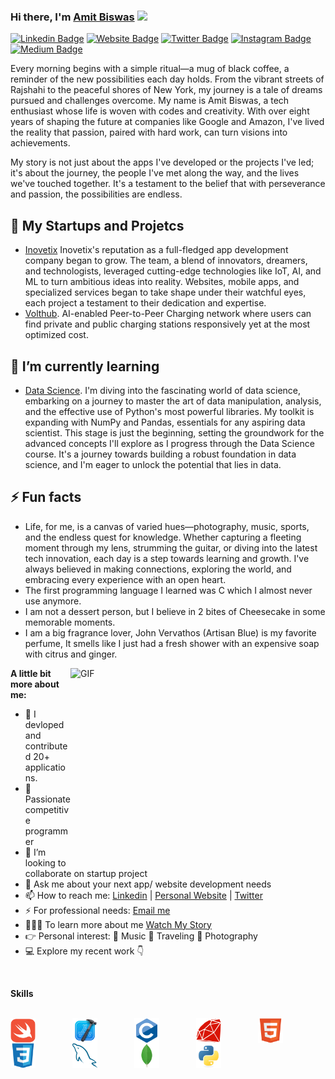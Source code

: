 
### Hi there, I'm <a href="https://abiswas.me" target="_blank">Amit Biswas</a> <img src="https://media.giphy.com/media/hvRJCLFzcasrR4ia7z/giphy.gif" width="25px">

[![Linkedin Badge](https://img.shields.io/badge/-LinkedIn-0e76a8?style=flat-square&logo=Linkedin&logoColor=white)](https://www.linkedin.com/in/amitsstory/)
[![Website Badge](https://img.shields.io/badge/Website-3b5998?style=flat-square&logo=google-chrome&logoColor=white)](https://abiswas.me)
[![Twitter Badge](https://img.shields.io/badge/-Twitter-00acee?style=flat-square&logo=Twitter&logoColor=white)](https://twitter.com/amitsstory)
[![Instagram Badge](https://img.shields.io/badge/-Instagram-e4405f?style=flat-square&logo=Instagram&logoColor=white)](https://instagram.com/amitsstory/)
[![Medium Badge](https://img.shields.io/badge/medium-%2312100E.svg?&style=for-square&logo=medium&logoColor=white)](    https://medium.com/@amitsstory)


Every morning begins with a simple ritual—a mug of black coffee, a reminder of the new possibilities each day holds. From the vibrant streets of Rajshahi to the peaceful shores of New York, my journey is a tale of dreams pursued and challenges overcome. My name is Amit Biswas, a tech enthusiast whose life is woven with codes and creativity. With over eight years of shaping the future at companies like Google and Amazon, I've lived the reality that passion, paired with hard work, can turn visions into achievements.


My story is not just about the apps I've developed or the projects I've led; it's about the journey, the people I've met along the way, and the lives we've touched together. It's a testament to the belief that with perseverance and passion, the possibilities are endless.

## 🔭 My Startups and Projetcs

- [Inovetix](https://www.inovetix.com) Inovetix's reputation as a full-fledged app development company began to grow. The team, a blend of innovators, dreamers, and technologists, leveraged cutting-edge technologies like IoT, AI, and ML to turn ambitious ideas into reality. Websites, mobile apps, and specialized services began to take shape under their watchful eyes, each project a testament to their dedication and expertise.
- [Volthub](https://play.google.com/store/apps/details?id=com.volthub.ai). AI-enabled Peer-to-Peer Charging network where users can find private and public charging stations responsively yet at the most optimized cost.

## 🌱 I’m currently learning

- [Data Science](https://brainstation.io/new-york). I'm diving into the fascinating world of data science, embarking on a journey to master the art of data manipulation, analysis, and the effective use of Python's most powerful libraries. My toolkit is expanding with NumPy and Pandas, essentials for any aspiring data scientist. This stage is just the beginning, setting the groundwork for the advanced concepts I'll explore as I progress through the Data Science course. It's a journey towards building a robust foundation in data science, and I'm eager to unlock the potential that lies in data.

## ⚡ Fun facts

- Life, for me, is a canvas of varied hues—photography, music, sports, and the endless quest for knowledge. Whether capturing a fleeting moment through my lens, strumming the guitar, or diving into the latest tech innovation, each day is a step towards learning and growth. I've always believed in making connections, exploring the world, and embracing every experience with an open heart.
- The first programming language I learned was C which I almost never use anymore. 
- I am not a dessert person, but I believe in 2 bites of Cheesecake in some memorable moments.
- I am a big fragrance lover, John Vervathos (Artisan Blue) is my favorite perfume, It smells like I just had a fresh shower with an expensive soap with citrus and ginger.


<img align="right" alt="GIF" src="https://github.com/Gapur/Gapur/blob/master/coding.gif?raw=true" width="408" height="318" />

**A little bit more about me:**

- 🔭  I devloped and contributed 20+ applications. 
- 🌱  Passionate competitive programmer 
- 📲  I’m looking to collaborate on startup project
- 💬  Ask me about your next app/ website development needs 
- 📫  How to reach me: [Linkedin](https://www.linkedin.com/in/amitbiswas-me/) | [Personal Website](https://amitbiswas.net) | [Twitter](https://twitter.com/amitsstory) 
- ⚡  For professional needs: [Email me](mailto:contact@amitbiswas.net) 
- 👨🏻‍💻 To learn more about me [Watch My Story](https://www.youtube.com/watch?v=QOBo4alqs-w)
- 👉 Personal interest: 🎤 Music  🚊 Traveling  📸 Photography 
- 💻 Explore my recent work 👇  

</br>

**Skills**
<div style="display: inline_block"><br>
  <img height="40" align="center" alt="Erica-Ruby" height="30" width="40" 
    src="https://raw.githubusercontent.com/devicons/devicon/master/icons/swift/swift-original.svg">
 &nbsp;&nbsp;&nbsp;&nbsp;&nbsp;&nbsp;&nbsp;&nbsp;&nbsp;&nbsp;&nbsp;&nbsp;&nbsp;
  <img height="40" align="center" alt="Erica-Js" height="30" width="40" 
    src="https://raw.githubusercontent.com/devicons/devicon/master/icons/xcode/xcode-original.svg">
 &nbsp;&nbsp;&nbsp;&nbsp;&nbsp;&nbsp;&nbsp;&nbsp;&nbsp;&nbsp;&nbsp;&nbsp;&nbsp;
  <img height="40" align="center" alt="Erica-React" height="30" width="40" src="https://raw.githubusercontent.com/devicons/devicon/master/icons/c/c-original.svg">
 &nbsp;&nbsp;&nbsp;&nbsp;&nbsp;&nbsp;&nbsp;&nbsp;&nbsp;&nbsp;&nbsp;&nbsp;&nbsp;
  <img height="40" align="center" alt="Erica-Redux" height="30" width="40" src="https://raw.githubusercontent.com/devicons/devicon/master/icons/ruby/ruby-plain.svg">
 &nbsp;&nbsp;&nbsp;&nbsp;&nbsp;&nbsp;&nbsp;&nbsp;&nbsp;&nbsp;&nbsp;&nbsp;&nbsp;
  <img height="40" align="center" alt="Erica-HTML" height="30" width="40" src="https://raw.githubusercontent.com/devicons/devicon/master/icons/html5/html5-original.svg">
 &nbsp;&nbsp;&nbsp;&nbsp;&nbsp;&nbsp;&nbsp;&nbsp;&nbsp;&nbsp;&nbsp;&nbsp;&nbsp;
  <img height="40" align="center" alt="Erica-CSS" height="30" width="40" src="https://raw.githubusercontent.com/devicons/devicon/master/icons/css3/css3-original.svg">
   &nbsp;&nbsp;&nbsp;&nbsp;&nbsp;&nbsp;&nbsp;&nbsp;&nbsp;&nbsp;&nbsp;&nbsp;&nbsp;
  <img height="40" align="center" alt="Erica-CSS" height="30" width="40" src="https://raw.githubusercontent.com/devicons/devicon/master/icons/mysql/mysql-original.svg">
    &nbsp;&nbsp;&nbsp;&nbsp;&nbsp;&nbsp;&nbsp;&nbsp;&nbsp;&nbsp;&nbsp;&nbsp;&nbsp;
  <img height="40" align="center" alt="Erica-CSS" height="30" width="40" src="https://raw.githubusercontent.com/devicons/devicon/master/icons/mongodb/mongodb-original.svg">
    &nbsp;&nbsp;&nbsp;&nbsp;&nbsp;&nbsp;&nbsp;&nbsp;&nbsp;&nbsp;&nbsp;&nbsp;&nbsp;

  <img height="40" align="center" alt="Erica-CSS" height="30" width="40" src="https://raw.githubusercontent.com/devicons/devicon/master/icons/python/python-original.svg">
  &nbsp;&nbsp;&nbsp;&nbsp;&nbsp;&nbsp;&nbsp;&nbsp;&nbsp;&nbsp;&nbsp;&nbsp;&nbsp;
 
</div>
  
</br>


